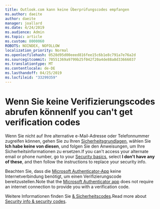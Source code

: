 ```yaml
---
title: Outlook.com kann keine Überprüfungscodes empfangen
ms.author: daeite
author: daeite
manager: joallard
ms.date: 4/24/2019
ms.audience: Admin
ms.topic: article
ms.custom: 8000060
ROBOTS: NOINDEX, NOFOLLOW
localization_priority: Normal
ms.openlocfilehash: 0528d95d00eeed816fee15c6b1e8c791a7e76a2d
ms.sourcegitcommit: 70551369a9799b25f042f20a4de88a8d33666037
ms.translationtype: MT
ms.contentlocale: de-DE
ms.lasthandoff: 04/25/2019
ms.locfileid: "33299359"
---
```

# <a name="if-you-cant-get-verification-codes"></a><span data-ttu-id="09c88-102">Wenn Sie keine Verifizierungscodes abrufen können</span><span class="sxs-lookup"><span data-stu-id="09c88-102">If you can't get verification codes</span></span>

<span data-ttu-id="09c88-103">Wenn Sie nicht auf Ihre alternative e-Mail-Adresse oder Telefonnummer zugreifen können, gehen Sie zu Ihren [Sicherheitsgrundlagen](https://account.microsoft.com/security), wählen Sie **Ich habe keine von diesen**, und folgen Sie den Anweisungen, um Ihre Sicherheitsinformationen zu ersetzen.</span><span class="sxs-lookup"><span data-stu-id="09c88-103">If you can't access your alternate email or phone number, go to your [Security basics](https://account.microsoft.com/security), select **I don't have any of these**, and then follow the instructions to replace your security info.</span></span>

<span data-ttu-id="09c88-104">Beachten Sie, dass die [Microsoft Authenticator-App](https://go.microsoft.com/fwlink/?linkid=2016117) keine Internetverbindung benötigt, um einen Verifizierungscode bereitzustellen.</span><span class="sxs-lookup"><span data-stu-id="09c88-104">Note that the [Microsoft Authenticator app](https://go.microsoft.com/fwlink/?linkid=2016117) does not require an internet connection to provide you with a verification code.</span></span>

<span data-ttu-id="09c88-105">Weitere Informationen finden Sie [& Sicherheitscodes](https://support.microsoft.com/help/12428/).</span><span class="sxs-lookup"><span data-stu-id="09c88-105">Read more about [Security info & security codes](https://support.microsoft.com/help/12428/).</span></span>